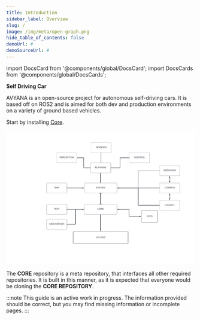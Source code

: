 ```yaml
---
title: Introduction
sidebar_label: Overview
slug: /
image: /img/meta/open-graph.png
hide_table_of_contents: false
demoUrl: #
demoSourceUrl: #
---
```


import DocsCard from '@components/global/DocsCard';
import DocsCards from '@components/global/DocsCards';

<head>
  <title>Self Driving Car - Introduction </title>
    <style>{` :root { --doc-item-container-width:55rem; } `}</style>    
</head>

**Self Driving Car**

AVYANA is an open-source project for autonomous self-driving cars. It is based off on ROS2 and is aimed for both dev and production environments on a variety of ground based vehicles.

Start by installing [Core](https://github.com/Avyana-Tech/core).

![Architecture](static/img/architecture.png)

The **CORE** repository is a meta repository, that interfaces all other required repositories. It is built in this manner, as it is expected that everyone would be cloning the **CORE REPOSITORY**.

:::note
This guide is an active work in progress. The information provided should be correct, but you may find missing information or incomplete pages.
:::

